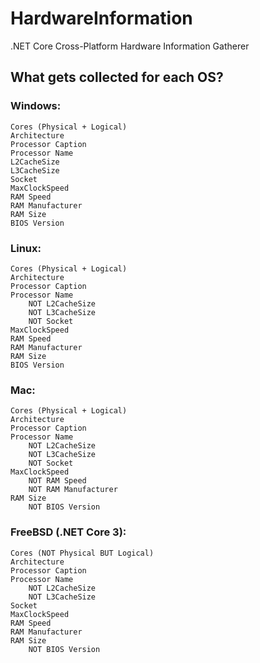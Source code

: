 # HardwareInformation
.NET Core Cross-Platform Hardware Information Gatherer


## What gets collected for each OS?

### Windows:
	Cores (Physical + Logical)
	Architecture
	Processor Caption
	Processor Name
	L2CacheSize
	L3CacheSize
	Socket
	MaxClockSpeed
	RAM Speed
	RAM Manufacturer
	RAM Size
	BIOS Version

### Linux:
	Cores (Physical + Logical)
	Architecture
	Processor Caption
	Processor Name
		NOT L2CacheSize
		NOT L3CacheSize
		NOT Socket
	MaxClockSpeed
	RAM Speed
	RAM Manufacturer
	RAM Size
	BIOS Version

### Mac:
	Cores (Physical + Logical)
	Architecture
	Processor Caption
	Processor Name
		NOT L2CacheSize
		NOT L3CacheSize
		NOT Socket
	MaxClockSpeed
		NOT RAM Speed
		NOT RAM Manufacturer
	RAM Size
		NOT BIOS Version

### FreeBSD (.NET Core 3):
	Cores (NOT Physical BUT Logical)
	Architecture
	Processor Caption
	Processor Name
		NOT L2CacheSize
		NOT L3CacheSize
	Socket
	MaxClockSpeed
	RAM Speed
	RAM Manufacturer
	RAM Size
		NOT BIOS Version

